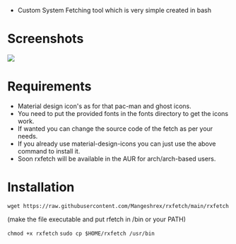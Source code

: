 

- Custom System Fetching tool which is very simple created in bash

# Screenshots
<img src="https://raw.githubusercontent.com/Mangeshrex/rfetch/main/screenshots/void2.png">


# Requirements 
- Material design icon's as for that pac-man and ghost icons. 
- You need to put the provided fonts in the fonts directory to get the icons work. 
- If wanted you can change the source code of the fetch as per your needs. 
- If you already use material-design-icons you can just use the above command to install it.  
- Soon rxfetch will be available in the AUR for arch/arch-based users. 

# Installation 

 ```
 wget https://raw.githubusercontent.com/Mangeshrex/rxfetch/main/rxfetch
 ```

 (make the file executable and put rfetch in /bin or your PATH)

 ```chmod +x rxfetch```
 ```sudo cp $HOME/rxfetch /usr/bin ```
